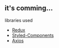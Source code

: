 ## it's comming...

libraries used

- [Redux](https://redux-toolkit.js.org/)
- [Styled-Components](https://styled-components.com/)
- [Axios](https://axios-http.com/docs/intro)